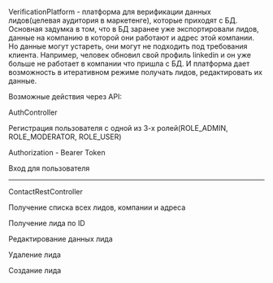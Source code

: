 VerificationPlatform - платформа для верификации данных лидов(целевая аудитория в маркетенге), которые приходят с БД. 
Основная задумка в том, что в БД заранее уже экспортировали лидов, данные на  компанию в которой они работают и адрес этой компании.
Но данные могут устареть, они могут не подходить под требования клиента. Например, человек обновил свой профиль linkedin и он уже больше не работает в компании что пришла с БД.
И платформа дает возможность в итеративном режиме получать лидов, редактировать их данные.

Возможные действия через API:

AuthController

Регистрация пользователя с одной из 3-х ролей(ROLE_ADMIN, ROLE_MODERATOR, ROLE_USER)

Authorization - Bearer Token

Вход для пользователя
_______________________________________________________________________________________

ContactRestController

Получение списка всех лидов, компании и адреса

Получение лида по ID 

Редактирование данных лида

Удаление лида 

Создание лида 

